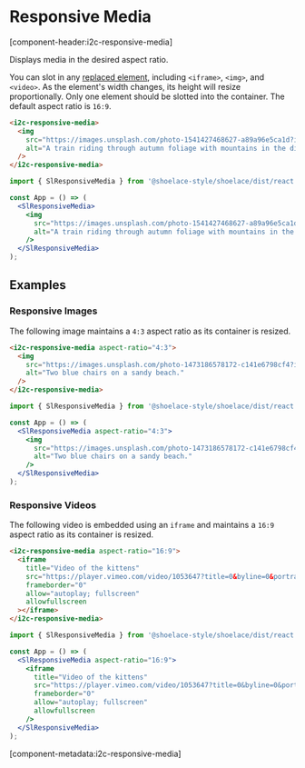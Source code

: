 # Responsive Media

[component-header:i2c-responsive-media]

Displays media in the desired aspect ratio.

You can slot in any [replaced element](https://developer.mozilla.org/en-US/docs/Web/CSS/Replaced_element), including `<iframe>`, `<img>`, and `<video>`. As the element's width changes, its height will resize proportionally. Only one element should be slotted into the container. The default aspect ratio is `16:9`.

```html preview
<i2c-responsive-media>
  <img
    src="https://images.unsplash.com/photo-1541427468627-a89a96e5ca1d?ixid=MnwxMjA3fDB8MHxwaG90by1wYWdlfHx8fGVufDB8fHx8&ixlib=rb-1.2.1&auto=format&fit=crop&w=1800&q=80"
    alt="A train riding through autumn foliage with mountains in the distance."
  />
</i2c-responsive-media>
```

```jsx react
import { SlResponsiveMedia } from '@shoelace-style/shoelace/dist/react';

const App = () => (
  <SlResponsiveMedia>
    <img
      src="https://images.unsplash.com/photo-1541427468627-a89a96e5ca1d?ixid=MnwxMjA3fDB8MHxwaG90by1wYWdlfHx8fGVufDB8fHx8&ixlib=rb-1.2.1&auto=format&fit=crop&w=1800&q=80"
      alt="A train riding through autumn foliage with mountains in the distance."
    />
  </SlResponsiveMedia>
);
```

## Examples

### Responsive Images

The following image maintains a `4:3` aspect ratio as its container is resized.

```html preview
<i2c-responsive-media aspect-ratio="4:3">
  <img
    src="https://images.unsplash.com/photo-1473186578172-c141e6798cf4?ixid=MnwxMjA3fDB8MHxwaG90by1wYWdlfHx8fGVufDB8fHx8&ixlib=rb-1.2.1&auto=format&fit=crop&w=1800&q=80"
    alt="Two blue chairs on a sandy beach."
  />
</i2c-responsive-media>
```

```jsx react
import { SlResponsiveMedia } from '@shoelace-style/shoelace/dist/react';

const App = () => (
  <SlResponsiveMedia aspect-ratio="4:3">
    <img
      src="https://images.unsplash.com/photo-1473186578172-c141e6798cf4?ixid=MnwxMjA3fDB8MHxwaG90by1wYWdlfHx8fGVufDB8fHx8&ixlib=rb-1.2.1&auto=format&fit=crop&w=1800&q=80"
      alt="Two blue chairs on a sandy beach."
    />
  </SlResponsiveMedia>
);
```

### Responsive Videos

The following video is embedded using an `iframe` and maintains a `16:9` aspect ratio as its container is resized.

```html preview
<i2c-responsive-media aspect-ratio="16:9">
  <iframe
    title="Video of the kittens"
    src="https://player.vimeo.com/video/1053647?title=0&byline=0&portrait=0"
    frameborder="0"
    allow="autoplay; fullscreen"
    allowfullscreen
  ></iframe>
</i2c-responsive-media>
```

```jsx react
import { SlResponsiveMedia } from '@shoelace-style/shoelace/dist/react';

const App = () => (
  <SlResponsiveMedia aspect-ratio="16:9">
    <iframe
      title="Video of the kittens"
      src="https://player.vimeo.com/video/1053647?title=0&byline=0&portrait=0"
      frameborder="0"
      allow="autoplay; fullscreen"
      allowfullscreen
    />
  </SlResponsiveMedia>
);
```

[component-metadata:i2c-responsive-media]
